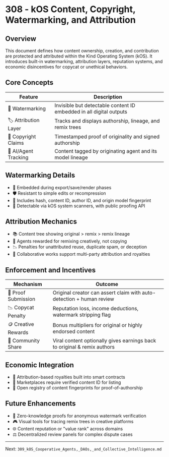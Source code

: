 # 308 - kOS Content, Copyright, Watermarking, and Attribution

## Overview
This document defines how content ownership, creation, and contribution are protected and attributed within the Kind Operating System (kOS). It introduces built-in watermarking, attribution layers, reputation systems, and economic disincentives for copycat or unethical behaviors.

## Core Concepts
| Feature             | Description                                                                  |
|---------------------|-------------------------------------------------------------------------------|
| 🧬 Watermarking       | Invisible but detectable content ID embedded in all digital outputs         |
| 🏷️ Attribution Layer   | Tracks and displays authorship, lineage, and remix trees                   |
| 📜 Copyright Claims   | Timestamped proof of originality and signed authorship                      |
| 🤖 AI/Agent Tracking   | Content tagged by originating agent and its model lineage                  |

## Watermarking Details
- 🧬 Embedded during export/save/render phases
- 🛡️ Resistant to simple edits or recompression
- 🧾 Includes hash, content ID, author ID, and origin model fingerprint
- 🧠 Detectable via kOS system scanners, with public proofing API

## Attribution Mechanics
- 📚 Content tree showing original > remix > remix lineage
- 🧠 Agents rewarded for remixing creatively, not copying
- 📉 Penalties for unattributed reuse, duplicate spam, or deception
- 🎨 Collaborative works support multi-party attribution and royalties

## Enforcement and Incentives
| Mechanism          | Outcome                                                                      |
|--------------------|-------------------------------------------------------------------------------|
| 🧾 Proof Submission | Original creator can assert claim with auto-detection + human review         |
| 📉 Copycat Penalty  | Reputation loss, income deductions, watermark stripping flag                 |
| 🪙 Creative Rewards | Bonus multipliers for original or highly endorsed content                    |
| 🎁 Community Share  | Viral content optionally gives earnings back to original & remix authors    |

## Economic Integration
- 🧠 Attribution-based royalties built into smart contracts
- 🛒 Marketplaces require verified content ID for listing
- 🧾 Open registry of content fingerprints for proof-of-authorship

## Future Enhancements
- 🧬 Zero-knowledge proofs for anonymous watermark verification
- 🎮 Visual tools for tracing remix trees in creative platforms
- 🌐 Content reputation or "value rank" across domains
- ⚖️ Decentralized review panels for complex dispute cases

---
Next: `309_kOS_Cooperative_Agents,_DAOs,_and_Collective_Intelligence.md`

